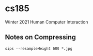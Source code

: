 # cs185
Winter 2021 Human Computer Interaction


## Notes on Compressing
`sips --resampleHeight 600 *.jpg`